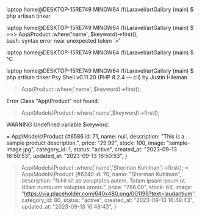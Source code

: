 laptop home@DESKTOP-15RE749 MINGW64 /f/Laravel/artGallary (main)
$ php artisan tinker

laptop home@DESKTOP-15RE749 MINGW64 /f/Laravel/artGallary (main)
$ >>> App\Product::where('name', $keyword)->first();    
bash: syntax error near unexpected token `>'

laptop home@DESKTOP-15RE749 MINGW64 /f/Laravel/artGallary (main)
$ ^C

laptop home@DESKTOP-15RE749 MINGW64 /f/Laravel/artGallary (main)
$ php artisan tinker
Psy Shell v0.11.20 (PHP 8.2.4 — cli) by Justin Hileman  
>
> App\Product::where('name', $keyword)->first();        

   Error  Class "App\Product" not found.

> App\Models\Product::where('name',$keyword)->first();  

   WARNING  Undefined variable $keyword.

= App\Models\Product {#6586
    id: 71,
    name: null,
    description: "This is a sample product description.",
    price: "29.99",
    stock: 100,
    image: "sample-image.jpg",
    category_id: 1,
    status: "active",
    created_at: "2023-09-13 16:50:53",
    updated_at: "2023-09-13 16:50:53",
  }

> App\Models\Product::where('name','Sherman Kuhlman')->first();
= App\Models\Product {#6240
    id: 70,
    name: "Sherman Kuhlman",
    description: "Nihil sit ab voluptates autem. Totam ipsam ipsum ut. Ullam numquam voluptas omnis.",
    price: "786.00",
    stock: 64,
    image: "https://via.placeholder.com/640x480.png/001199?text=laudantium",
    category_id: 80,
    status: "active",
    created_at: "2023-09-13 16:49:43",
    updated_at: "2023-09-13 16:49:43",
  }

>
